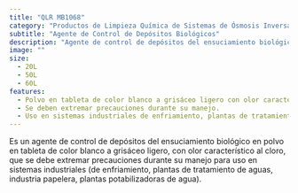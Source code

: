 ```yaml
---
title: "QLR MB1068"
category: "Productos de Limpieza Química de Sistemas de Ósmosis Inversa, Calderas, Sistemas de Enfriamiento y Procesos de Planta de Alimentos"
subtitle: "Agente de Control de Depósitos Biológicos"
description: "Agente de control de depósitos del ensuciamiento biológico en polvo en tableta para uso en sistemas industriales."
image: ""
size:
  - 20L
  - 50L
  - 60L
features:
  - Polvo en tableta de color blanco a grisáceo ligero con olor característico al cloro.
  - Se deben extremar precauciones durante su manejo.
  - Uso en sistemas industriales de enfriamiento, plantas de tratamiento de aguas, industria papelera y plantas potabilizadoras de agua.
---
```


Es un agente de control de depósitos del ensuciamiento biológico en polvo en tableta de color blanco a grisáceo ligero, con olor característico al cloro, que se debe extremar precauciones durante su manejo para uso en sistemas industriales (de enfriamiento, plantas de tratamiento de aguas, industria papelera, plantas potabilizadoras de agua).